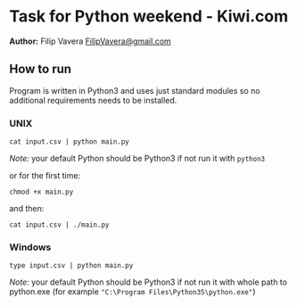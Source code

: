 # Task for Python weekend - Kiwi.com

**Author:** Filip Vavera <FilipVavera@gmail.com>

## How to run
Program is written in Python3 and uses just standard modules so no additional
requirements needs to be installed.

### UNIX
    cat input.csv | python main.py
*Note:* your default Python should be Python3 if not run it with `python3`

or for the first time:

    chmod +x main.py
and then:

    cat input.csv | ./main.py

### Windows
    type input.csv | python main.py
*Note:* your default Python should be Python3 if not run it with whole path to
python.exe (for example `"C:\Program Files\Python35\python.exe"`)
